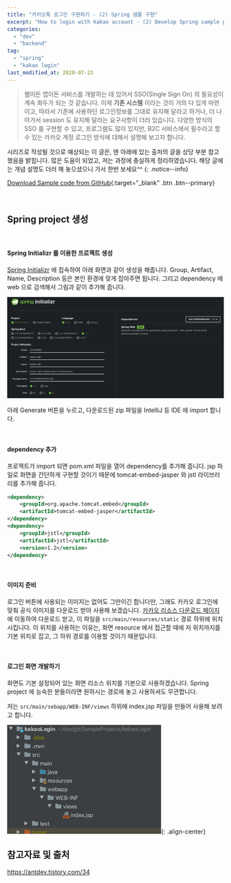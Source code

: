 ```yaml
---
title: "카카오톡 로그인 구현하기 - (2) Spring 샘플 구현"
excerpt: "How to login with Kakao account - (2) Develop Spring sample project"
categories:
  - "dev"
  - "backend"
tag:
  - "spring"
  - "kakao login"
last_modified_at: 2020-07-23
---
```


> 웹이든 앱이든 서비스를 개발하는 데 있어서 SSO(Single Sign On) 의 필요성이 계속 화두가 되는 것 같습니다. 이제 **기존 시스템** 이라는 것이 거의 다 있게 마련이고, 따라서 기존에 사용하던 로그인정보를 그대로 유지해 달라고 하거나, 더 나아가서 session 도 유지해 달라는 요구사항이 더러 있습니다. 다양한 방식의 SSO 를 구현할 수 있고, 프로그램도 많이 있지만, B2C 서비스에서 필수라고 할 수 있는 카카오 계정 로그인 방식에 대해서 설명해 보고자 합니다. 

시리즈로 작성될 것으로 예상되는 이 글은, 맨 아래에 있는 출처의 글을 상당 부분 참고했음을 밝힙니다. 많은 도움이 되었고, 저는 과정에 충실하게 정리하였습니다. 해당 글에는 개념 설명도 더러 해 놓으셨으니 가서 한번 보세요^^
{: .notice--info}

[Download Sample code from GitHub](https://github.com/Simplify-Criss/SampleProjects/tree/master/kakaoLogin){:target="_blank" .btn .btn--primary}

<br/>

## Spring project 생성

<br/>

#### Spring Initializr 를 이용한 프로젝트 생성

[Spring Initializr](https://start.spring.io/) 에 접속하여 아래 화면과 같이 생성을 해줍니다. Group, Artifact, Name, Description 등은 본인 환경에 맞게 잡아주면 됩니다. 그리고 dependency 에 web 으로 검색해서 그림과 같이 추가해 줍니다.

![](/assets/images/2020-07-23-kakao-login-2/start.spring.io-2020.07.23-11_26_38.png)

아래 Generate 버튼을 누르고, 다운로드된 zip 파일을 IntelliJ 등 IDE 에 import 합니다.

<br/>

#### dependency 추가

프로젝트가 import 되면 pom.xml 파일을 열어 dependency를 추가해 줍니다. jsp 파일로 화면을 간단하게 구현할 것이기 때문에 tomcat-embed-jasper 와 jstl 라이브러리를 추가해 줍니다.

```xml
<dependency>
    <groupId>org.apache.tomcat.embed</groupId>
    <artifactId>tomcat-embed-jasper</artifactId>
</dependency>
<dependency>
    <groupId>jstl</groupId>
    <artifactId>jstl</artifactId>
    <version>1.2</version>
</dependency>
```

<br/>

#### 이미지 준비

로그인 버튼에 사용되는 이미지는 없어도 그만이긴 합니다만, 그래도 카카오 로그인에 맞춰 공식 이미지를 다운로드 받아 사용해 보겠습니다. [카카오 리소스 다운로드 페이지](https://developers.kakao.com/tool/resource/login) 에 이동하여 다운로드 받고, 이 파일을 `src/main/resources/static` 경로 하위에 위치시킵니다. 이 위치를 사용하는 이유는, 화면 resource 에서 접근할 때에 저 위치까지를 기본 위치로 잡고, 그 하위 경로를 이용할 것이기 때문입니다. 

<br/>

#### 로그인 화면 개발하기

화면도 기본 설정되어 있는 화면 리소스 위치를 기본으로 사용하겠습니다. Spring project 에 능숙한 분들이라면 원하시는 경로에 놓고 사용하셔도 무관합니다. 

저는 `src/main/sebapp/WEB-INF/views` 하위에 index.jsp 파일을 만들어 사용해 보려고 합니다. 

![](/assets/images/2020-07-23-kakao-login-2/screenCapture.png){: .align-center}





## 참고자료 및 출처

https://antdev.tistory.com/34